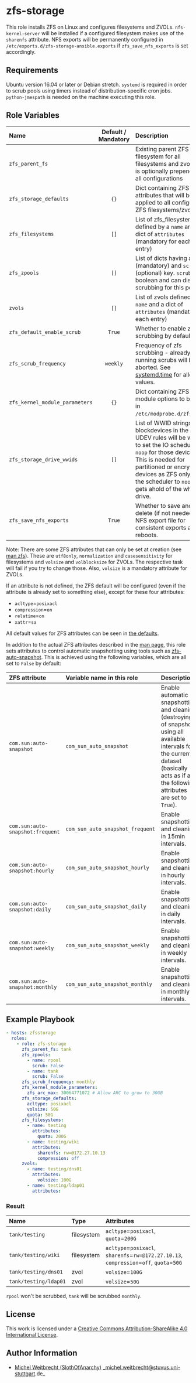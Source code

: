 # zfs-storage

This role installs ZFS on Linux and configures filesystems and ZVOLs. 
`nfs-kernel-server` will be installed if a configured filesystem makes use of the `sharenfs` attribute.
NFS exports will be permanently configured in `/etc/exports.d/zfs-storage-ansible.exports` if `zfs_save_nfs_exports` is set accordingly.

## Requirements

Ubuntu version 16.04 or later or Debian stretch.
`systemd` is required in order to scrub pools using timers instead of distribution-specific cron jobs.
`python-jmespath` is needed on the machine executing this role.

## Role Variables

| Name                           | Default / Mandatory | Description                                                                                                                                                                                                                                                         |
|:-------------------------------|:-------------------:|:--------------------------------------------------------------------------------------------------------------------------------------------------------------------------------------------------------------------------------------------------------------------|
| `zfs_parent_fs`                |                     | Existing parent ZFS filesystem for all filesystems and zvols that is optionally prepended to all configurations                                                                                                                                                     |
| `zfs_storage_defaults`         | `{}`                | Dict containing ZFS attributes that will be applied to all configured ZFS filesystems/zvols                                                                                                                                                                         |
| `zfs_filesystems`              | `[]`                | List of zfs_filesystems defined by a `name` and a dict of `attributes` (mandatory for each entry)                                                                                                                                                                   |
| `zfs_zpools`                   | `[]`                | List of dicts having a `name` (mandatory) and `scrub` (optional) key. `scrub` is a boolean and can disable scrubbing for this pool.                                                                                                                                 |
| `zvols`                        | `[]`                | List of zvols defined by a `name` and a dict of `attributes` (mandatory for each entry)                                                                                                                                                                             |
| `zfs_default_enable_scrub`     | `True`              | Whether to enable zpool scrubbing by default                                                                                                                                                                                                                        |
| `zfs_scrub_frequency`          | `weekly`            | Frequency of zfs scrubbing - already running scrubs will be aborted. See [systemd.time](https://www.freedesktop.org/software/systemd/man/systemd.time.html#Calendar%20Events) for allowed values.                                                                   |
| `zfs_kernel_module_parameters` | `{}`                | Dict containing ZFS kernel module options to be set in `/etc/modprobe.d/zfs.conf`.                                                                                                                                                                                  |
| `zfs_storage_drive_wwids`      | `[]`                | List of WWID strings of blockdevices in the pool. UDEV rules will be written to set the IO scheduler to `noop` for those devices. This is needed for partitioned or encrypted devices as ZFS only sets the scheduler to `noop` if it gets ahold of the whole drive. |
| `zfs_save_nfs_exports`         | `True`              | Whether to save and delete (if not needed) a NFS export file for consistent exports across reboots.                                                                                                                                                                 |

Note: There are some ZFS attributes that can only be set at creation (see [man zfs](https://linux.die.net/man/8/zfs)). 
These are `utf8only`, `normalization` and `casesensitivity` for filesystems and `volsize` and `volblocksize` for ZVOLs. 
The respective task will fail if you try to change those.
Also, `volsize` is a mandatory attribute for ZVOLs.

If an attribute is not defined, the ZFS default will be configured (even if the attribute is already set to something else), except for these four attributes:
- `acltype`=`posixacl`
- `compression`=`on`
- `relatime`=`on`
- `xattr`=`sa`

All default values for ZFS attributes can be seen in [the defaults](defaults/main.yml).

In addition to the actual ZFS attributes described in the [man page](https://linux.die.net/man/8/zfs), this role sets attributes to control automatic snapshotting using tools such as  [zfs-auto-snapshot](https://github.com/zfsonlinux/zfs-auto-snapshot).
This is achieved using the following variables, which are all set to `False` by default:

| ZFS attribute                    | Variable name in this role       | Description                                                                                                                                                                                       |
|:---------------------------------|:---------------------------------|:--------------------------------------------------------------------------------------------------------------------------------------------------------------------------------------------------|
| `com.sun:auto-snapshot`          | `com_sun_auto_snapshot`          | Enable automatic snapshotting and cleaning (destroying) of snapshots using all available intervals for the current dataset (basically acts as if all the following attributes are set to `True`). |
| `com.sun:auto-snapshot:frequent` | `com_sun_auto_snapshot_frequent` | Enable snapshotting and cleaning in 15min intervals.                                                                                                                                              |
| `com.sun:auto-snapshot:hourly`   | `com_sun_auto_snapshot_hourly`   | Enable snapshotting and cleaning in hourly intervals.                                                                                                                                             |
| `com.sun:auto-snapshot:daily`    | `com_sun_auto_snapshot_daily`    | Enable snapshotting and cleaning in daily intervals.                                                                                                                                              |
| `com.sun:auto-snapshot:weekly`   | `com_sun_auto_snapshot_weekly`   | Enable snapshotting and cleaning in weekly intervals.                                                                                                                                             |
| `com.sun:auto-snapshot:monthly`  | `com_sun_auto_snapshot_monthly`  | Enable snapshotting and cleaning in monthly intervals.                                                                                                                                            |



## Example Playbook

```yml
- hosts: zfsstorage
  roles:
    - role: zfs-storage
      zfs_parent_fs: tank
      zfs_zpools:
        - name: rpool
          scrub: False
        - name: tank
          scrub: False
      zfs_scrub_frequency: monthly
      zfs_kernel_module_parameters:
        zfs_arc_max: 30064771072 # Allow ARC to grow to 30GB
      zfs_storage_defaults:
        acltype: posixacl
        volsize: 50G
        quota: 50G
      zfs_filesystems:
        - name: testing
          attributes:
            quota: 200G
        - name: testing/wiki
          attributes:
            sharenfs: rw=@172.27.10.13
            compression: off
      zvols:
        - name: testing/dns01
          attributes:
            volsize: 100G
        - name: testing/ldap01
          attributes:
```

### Result

| Name                  | Type       | Attributes                                                                              |
|:----------------------|:-----------|:----------------------------------------------------------------------------------------|
| `tank/testing`        | filesystem | `acltype`=`posixacl`, `quota`=`200G`                                                    |
| `tank/testing/wiki`   | filesystem | `acltype`=`posixacl`, `sharenfs`=`rw=@172.27.10.13`, `compression`=`off`, `quota`=`50G` |
| `tank/testing/dns01`  | zvol       | `volsize`=`100G`                                                                        |
| `tank/testing/ldap01` | zvol       | `volsize`=`50G`                                                                         |

`rpool` won't be scrubbed, `tank` will be scrubbed `monthly`.

## License

This work is licensed under a [Creative Commons Attribution-ShareAlike 4.0 International License](http://creativecommons.org/licenses/by-sa/4.0/).

## Author Information

- [Michel Weitbrecht (SlothOfAnarchy)](https://github.com/SlothOfAnarchy) _michel.weitbrecht@stuvus.uni-stuttgart.de_

